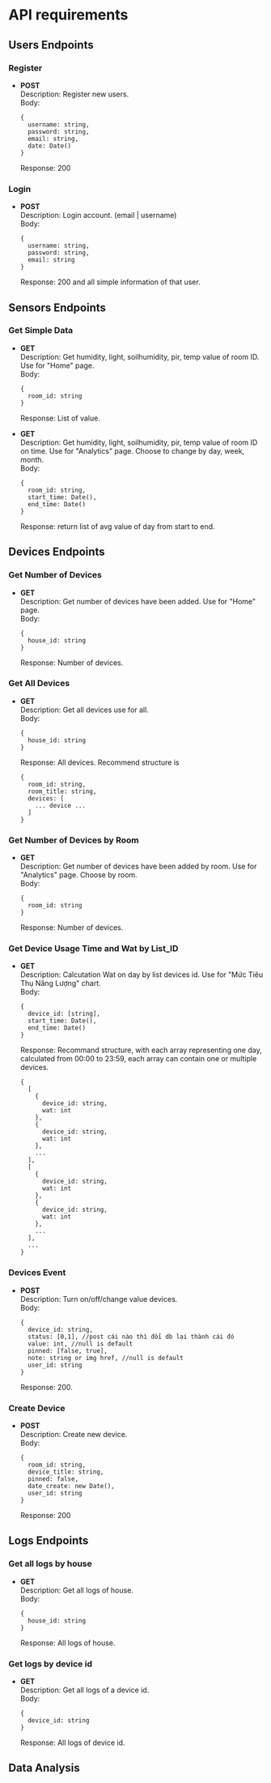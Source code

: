 # API requirements

## Users Endpoints

### Register

- **POST**  
  Description: Register new users.  
  Body:
  ```
  {
    username: string,
    password: string,
    email: string,
    date: Date()
  }
  ```
  Response: 200

### Login

- **POST**  
  Description: Login account. (email | username)  
  Body:
  ```
  {
    username: string,
    password: string,
    email: string
  }
  ```
  Response: 200 and all simple information of that user.

## Sensors Endpoints

### Get Simple Data

- **GET**  
  Description: Get humidity, light, soilhumidity, pir, temp value of room ID. Use for "Home" page.  
  Body:

  ```
  {
    room_id: string
  }
  ```

  Response: List of value.

- **GET**  
  Description: Get humidity, light, soilhumidity, pir, temp value of room ID on time. Use for "Analytics" page. Choose to change by day, week, month.  
  Body:
  ```
  {
    room_id: string,
    start_time: Date(),
    end_time: Date()
  }
  ```
  Response: return list of avg value of day from start to end.

## Devices Endpoints

### Get Number of Devices

- **GET**  
  Description: Get number of devices have been added. Use for "Home" page.  
  Body:
  ```
  {
    house_id: string
  }
  ```
  Response: Number of devices.

### Get All Devices

- **GET**  
  Description: Get all devices use for all.  
  Body:
  ```
  {
    house_id: string
  }
  ```
  Response: All devices. Recommend structure is
  ```
  {
    room_id: string,
    room_title: string,
    devices: [
      ... device ...
    ]
  }
  ```

### Get Number of Devices by Room

- **GET**  
  Description: Get number of devices have been added by room. Use for "Analytics" page. Choose by room.  
  Body:
  ```
  {
    room_id: string
  }
  ```
  Response: Number of devices.

### Get Device Usage Time and Wat by List_ID

- **GET**  
  Description: Calcutation Wat on day by list devices id. Use for "Mức Tiêu Thụ Năng Lượng" chart.  
  Body:
  ```
  {
    device_id: [string],
    start_time: Date(),
    end_time: Date()
  }
  ```
  Response: Recommand structure, with each array representing one day, calculated from 00:00 to 23:59, each array can contain one or multiple devices.
  ```
  {
    [
      {
        device_id: string,
        wat: int
      },
      {
        device_id: string,
        wat: int
      },
      ...
    ],
    [
      {
        device_id: string,
        wat: int
      },
      {
        device_id: string,
        wat: int
      },
      ...
    ],
    ...
  }
  ```

### Devices Event

- **POST**  
  Description: Turn on/off/change value devices.  
  Body:
  ```
  {
    device_id: string,
    status: [0,1], //post cái nào thì đổi db lại thành cái đó
    value: int, //null is default
    pinned: [false, true],
    note: string or img href, //null is default
    user_id: string
  }
  ```
  Response: 200.

### Create Device

- **POST**  
  Description: Create new device.  
  Body:
  ```
  {
    room_id: string,
    device_title: string,
    pinned: false,
    date_create: new Date(),
    user_id: string
  }
  ```
  Response: 200

## Logs Endpoints

### Get all logs by house

- **GET**  
  Description: Get all logs of house.  
  Body:
  ```
  {
    house_id: string
  }
  ```
  Response: All logs of house.

### Get logs by device id

- **GET**  
  Description: Get all logs of a device id.  
  Body:
  ```
  {
    device_id: string
  }
  ```
  Response: All logs of device id.

## Data Analysis
